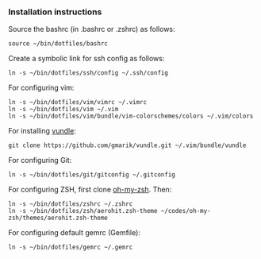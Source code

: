 ### Installation instructions

Source the bashrc (in .bashrc or .zshrc) as follows:

    source ~/bin/dotfiles/bashrc

Create a symbolic link for ssh config as follows:

    ln -s ~/bin/dotfiles/ssh/config ~/.ssh/config

For configuring vim:

    ln -s ~/bin/dotfiles/vim/vimrc ~/.vimrc
    ln -s ~/bin/dotfiles/vim ~/.vim
    ln -s ~/bin/dotfiles/vim/bundle/vim-colorschemes/colors ~/.vim/colors

For installing [vundle](https://github.com/gmarik/vundle):

    git clone https://github.com/gmarik/vundle.git ~/.vim/bundle/vundle

For configuring Git:

    ln -s ~/bin/dotfiles/git/gitconfig ~/.gitconfig

For configuring ZSH, first clone [oh-my-zsh](https://github.com/robbyrussell/oh-my-zsh). Then:

    ln -s ~/bin/dotfiles/zshrc ~/.zshrc
    ln -s ~/bin/dotfiles/zsh/aerohit.zsh-theme ~/codes/oh-my-zsh/themes/aerohit.zsh-theme

For configuring default gemrc (Gemfile):

    ln -s ~/bin/dotfiles/gemrc ~/.gemrc 
